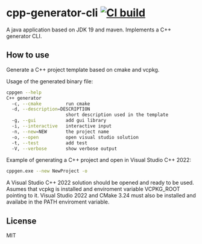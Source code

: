 # cpp-generator-cli [![CI build](https://github.com/mwthinker/cpp-generator-cli/actions/workflows/ci.yml/badge.svg)](https://github.com/mwthinker/cpp-generator-cli/actions/workflows/ci.yml)
A java application based on JDK 19 and maven. Implements a C++ generator CLI.

## How to use
Generate a C++ project template based on cmake and vcpkg.

Usage of the generated binary file:
```bash
cppgen --help
C++ generator
  -c, --cmake         run cmake
  -d, --description=DESCRIPTION
                      short description used in the template
  -g, --gui           add gui library
  -i, --interactive   interactive input
  -n, --new=NEW       the project name
  -o, --open          open visual studio solution
  -t, --test          add test
  -V, --verbose       show verbose output
```

Example of generating a C++ project and open in Visual Studio C++ 2022:
```bash
cppgen.exe --new NewProject -o
```

A Visual Studio C++ 2022 solution should be opened and ready to be used. Asumes that vcpkg is installed and enviroment variable VCPKG_ROOT pointing to it. Visual Studio 2022 and CMake 3.24 must also be installed and availabe in the PATH enviroment variable.

## License
MIT
